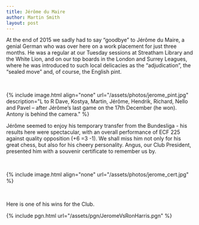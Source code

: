 ```yaml
---
title: Jérôme du Maire
author: Martin Smith
layout: post
---
```


At the end of 2015 we sadly had to say “goodbye” to Jérôme du Maire, a genial German who was over here on a work placement for just three months. He was a regular at our Tuesday sessions at Streatham Library and the White Lion, and on our top boards in the London and Surrey Leagues, where he was introduced to such local delicacies as the “adjudication”, the “sealed move” and, of course, the English pint.

<br/>

{% include image.html align="none" url="/assets/photos/jerome_pint.jpg" description="L to R Dave, Kostya, Martin, Jérôme, Hendrik, Richard, Nello and Pavel – after Jérôme’s last game on the 17th December (he won). Antony is behind the camera." %}


Jérôme seemed to enjoy his temporary transfer from the Bundesliga - his results here were spectacular, with an overall performance of ECF 225 against quality opposition (+6 =3 -1). We shall miss him not only for his great chess, but also for his cheery personality. Angus, our Club President, presented him with a souvenir certificate to remember us by.

<br/>

{% include image.html align="none" url="/assets/photos/jerome_cert.jpg" %}

<br/>

Here is one of his wins for the Club.

{% include pgn.html url="/assets/pgn/JeromeVsRonHarris.pgn" %}

<div class="col-md-12">
<br/><br/>
</div>
